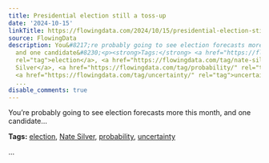 ```yaml
---
title: Presidential election still a toss-up
date: '2024-10-15'
linkTitle: https://flowingdata.com/2024/10/15/presidential-election-still-a-toss-up/
source: FlowingData
description: You&#8217;re probably going to see election forecasts more this month,
  and one candidate&#8230;<p><strong>Tags:</strong> <a href="https://flowingdata.com/tag/election/"
  rel="tag">election</a>, <a href="https://flowingdata.com/tag/nate-silver/" rel="tag">Nate
  Silver</a>, <a href="https://flowingdata.com/tag/probability/" rel="tag">probability</a>,
  <a href="https://flowingdata.com/tag/uncertainty/" rel="tag">uncertainty</a></p>
  ...
disable_comments: true
---
```

You&#8217;re probably going to see election forecasts more this month, and one candidate&#8230;<p><strong>Tags:</strong> <a href="https://flowingdata.com/tag/election/" rel="tag">election</a>, <a href="https://flowingdata.com/tag/nate-silver/" rel="tag">Nate Silver</a>, <a href="https://flowingdata.com/tag/probability/" rel="tag">probability</a>, <a href="https://flowingdata.com/tag/uncertainty/" rel="tag">uncertainty</a></p> ...